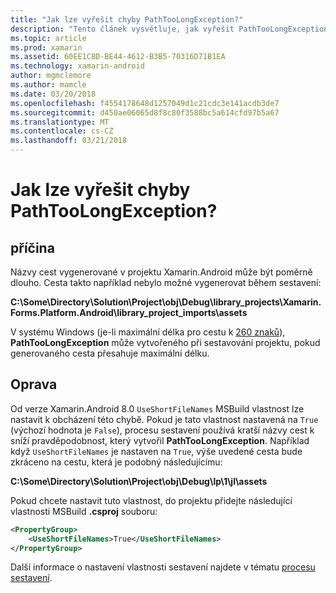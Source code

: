 ```yaml
---
title: "Jak lze vyřešit chyby PathTooLongException?"
description: "Tento článek vysvětluje, jak vyřešit PathTooLongException, který může nastat při vytváření aplikace."
ms.topic: article
ms.prod: xamarin
ms.assetid: 60EE1C8D-BE44-4612-B3B5-70316D71B1EA
ms.technology: xamarin-android
author: mgmclemore
ms.author: mamcle
ms.date: 03/20/2018
ms.openlocfilehash: f4554178648d1257049d1c21cdc3e141acdb3de7
ms.sourcegitcommit: d450ae06065d8f8c80f3588bc5a614cfd97b5a67
ms.translationtype: MT
ms.contentlocale: cs-CZ
ms.lasthandoff: 03/21/2018
---
```

# <a name="how-do-i-resolve-a-pathtoolongexception-error"></a>Jak lze vyřešit chyby PathTooLongException?

## <a name="cause"></a>příčina

Názvy cest vygenerované v projektu Xamarin.Android může být poměrně dlouho.
Cesta takto například nebylo možné vygenerovat během sestavení:

**C:\\Some\\Directory\\Solution\\Project\\obj\\Debug\\__library_projects__\\Xamarin.Forms.Platform.Android\\library_project_imports\\assets**

V systému Windows (je-li maximální délka pro cestu k [260 znaků](https://msdn.microsoft.com/library/windows/desktop/aa365247.aspx)), **PathTooLongException** může vytvořeného při sestavování projektu, pokud generovaného cesta přesahuje maximální délku. 

## <a name="fix"></a>Oprava

Od verze Xamarin.Android 8.0 `UseShortFileNames` MSBuild vlastnost lze nastavit k obcházení této chybě. Pokud je tato vlastnost nastavená na `True` (výchozí hodnota je `False`), procesu sestavení používá kratší názvy cest k sníží pravděpodobnost, který vytvořil **PathTooLongException**.
Například když `UseShortFileNames` je nastaven na `True`, výše uvedené cesta bude zkráceno na cestu, která je podobný následujícímu:

**C:\\Some\\Directory\\Solution\\Project\\obj\\Debug\\lp\\1\\jl\\assets**

Pokud chcete nastavit tuto vlastnost, do projektu přidejte následující vlastnosti MSBuild **.csproj** souboru:

```xml
<PropertyGroup>
    <UseShortFileNames>True</UseShortFileNames>
</PropertyGroup>
```

Další informace o nastavení vlastnosti sestavení najdete v tématu [procesu sestavení](~/android/deploy-test/building-apps/build-process.md).
